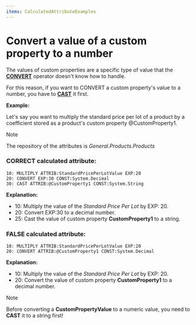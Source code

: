 ```yaml
---
items: CalculatedAttributeExamples
---
```


# Convert a value of a custom property to a number

The values of custom properties are a specific type of value that the **[CONVERT](https://docs.erp.net/tech/advanced/calculated-attributes/operators/convert.html)** operator doesn't know how to handle. 

For this reason, if you want to CONVERT a custom property's value to a number, you have to **[CAST](https://docs.erp.net/tech/advanced/calculated-attributes/operators/cast.html)** it first. 


**Example:**

Let's say you want to multiply the standard price per lot of a product by a coefficient stored as a product's custom property @CustomProperty1. 

> [!NOTE]
> 
> The repository of the attributes is *General.Products.Products*

### CORRECT calculated attribute:

```
10: MULTIPLY ATTRIB:StandardPricePerLotValue EXP:20
20: CONVERT EXP:30 CONST:System.Decimal
30: CAST ATTRIB:@CustomProperty1 CONST:System.String
```

**Explanation:**

- 10: Multiply the value of the _Standard Price Per Lot_ by EXP: 20.
- 20: Convert EXP:30 to a decimal number.
- 25: Cast the value of custom property **CustomProperty1** to a string.

### FALSE calculated attribute:

```
10: MULTIPLY ATTRIB:StandardPricePerLotValue EXP:20
20: CONVERT ATTRIB:@CustomProperty1 CONST:System.Decimal
```

**Explanation:**

- 10: Multiply the value of the _Standard Price Per Lot_ by EXP: 20.
- 20: Convert the value of custom property **CustomProperty1** to a decimal number.

> [!NOTE]
> 
> Before converting a **CustomPropertyValue** to a numeric value, you need to **CAST** it to a string first!
